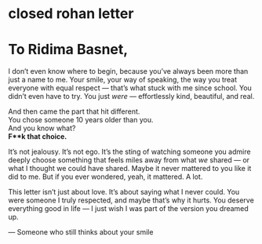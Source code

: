 # closed rohan letter<!DOCTYPE html>
<html lang="en">
<head>
  <meta charset="UTF-8" />
  <meta name="viewport" content="width=device-width, initial-scale=1.0" />
  <title>To rohan*/title>
  <style>
    /* Your CSS code here */
  </style>
</head>
<body>
  <div class="letter">
    <h1>To rohant,</h1>
    <p>I don’t even know where to begin, because you’ve always been more than just a name to me. Your smile, your way of speaking, the way you treat everyone with equal respect — that’s what stuck with me since school. You didn’t even have to try. You just <em>were</em> — effortlessly kind, beautiful, and real.</p>
    <p>And then came the part that hit different.<br />You chose someone 10 years older than you.<br />And you know what?<br /><strong>F**k that choice.</strong></p>
    <p>It’s not jealousy. It’s not ego. It’s the sting of watching someone you admire deeply choose something that feels miles away from what <em>we</em> shared — or what I thought we could have shared. Maybe it never mattered to you like it did to me. But if you ever wondered, yeah, it mattered. A lot.</p>
    <p>This letter isn’t just about love. It’s about saying what I never could. You were someone I truly respected, and maybe that’s why it hurts. You deserve everything good in life — I just wish I was part of the version you dreamed up.</p>
    <p class="signature">— Someone who still thinks about your smile</p>
  </div>
</body>
</html>
<!DOCTYPE html>
<html lang="en">
<head>
  <meta charset="UTF-8" />
  <meta name="viewport" content="width=device-width, initial-scale=1.0" />
  <title>To Ridima Basnet</title>
  <style>
    /* Your CSS code here */
  </style>
</head>
<body>
  <div class="letter">
    <h1>To Ridima Basnet,</h1>
    <p>I don’t even know where to begin, because you’ve always been more than just a name to me. Your smile, your way of speaking, the way you treat everyone with equal respect — that’s what stuck with me since school. You didn’t even have to try. You just <em>were</em> — effortlessly kind, beautiful, and real.</p>
    <p>And then came the part that hit different.<br />You chose someone 10 years older than you.<br />And you know what?<br /><strong>F**k that choice.</strong></p>
    <p>It’s not jealousy. It’s not ego. It’s the sting of watching someone you admire deeply choose something that feels miles away from what <em>we</em> shared — or what I thought we could have shared. Maybe it never mattered to you like it did to me. But if you ever wondered, yeah, it mattered. A lot.</p>
    <p>This letter isn’t just about love. It’s about saying what I never could. You were someone I truly respected, and maybe that’s why it hurts. You deserve everything good in life — I just wish I was part of the version you dreamed up.</p>
    <p class="signature">— Someone who still thinks about your smile</p>
  </div>
</body>
</html>
